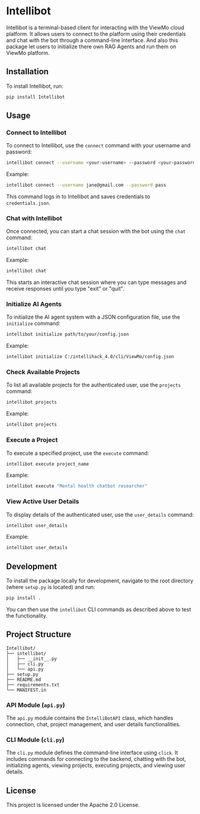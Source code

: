 # Intellibot

Intellibot is a terminal-based client for interacting with the ViewMo cloud platform. It allows users to connect to the platform using their credentials and chat with the bot through a command-line interface. And also this package let users to initialize there own RAG Agents and run them on ViewMo platform.

## Installation

To install Intellibot, run:

```sh
pip install Intellibot
```

## Usage

### Connect to Intellibot

To connect to Intellibot, use the `connect` command with your username and password:

```sh 
intellibot connect --username <your-username> --password <your-password>
```

Example:

```sh 
intellibot connect --username jane@gmail.com --password pass
```

This command logs in to Intellibot and saves credentials to `credentials.json`.

### Chat with Intellibot

Once connected, you can start a chat session with the bot using the `chat` command:

```sh 
intellibot chat
```

Example:

```sh 
intellibot chat
```

This starts an interactive chat session where you can type messages and receive responses until you type "exit" or "quit".

### Initialize AI Agents

To initialize the AI agent system with a JSON configuration file, use the `initialize` command:

```sh 
intellibot initialize path/to/your/config.json
```

Example:

```sh 
intellibot initialize C:/intellihack_4.0/cli/ViewMo/config.json
```

### Check Available Projects

To list all available projects for the authenticated user, use the `projects` command:

```sh 
intellibot projects
```

Example:

```sh 
intellibot projects
```

### Execute a Project

To execute a specified project, use the `execute` command:

```sh 
intellibot execute project_name
```

Example:

```sh 
intellibot execute "Mental health chatbot researcher"
```

### View Active User Details

To display details of the authenticated user, use the `user_details` command:

```sh 
intellibot user_details
```

Example:

```sh 
intellibot user_details
```

## Development

To install the package locally for development, navigate to the root directory (where `setup.py` is located) and run:

```sh
pip install .
```

You can then use the `intellibot` CLI commands as described above to test the functionality.

## Project Structure

```
Intellibot/
├── intellibot/
│   ├── __init__.py
│   ├── cli.py
│   └── api.py
├── setup.py
├── README.md
├── requirements.txt
└── MANIFEST.in
```

### API Module (`api.py`)

The `api.py` module contains the `IntelliBotAPI` class, which handles connection, chat, project management, and user details functionalities.

### CLI Module (`cli.py`)

The `cli.py` module defines the command-line interface using `click`. It includes commands for connecting to the backend, chatting with the bot, initializing agents, viewing projects, executing projects, and viewing user details.

## License

This project is licensed under the Apache 2.0 License.

